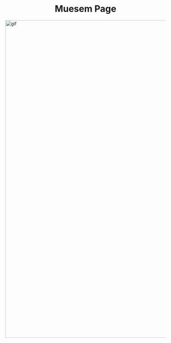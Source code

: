 
<h1 align="center">Muesem Page</h1>

<img align="center" src="https://user-images.githubusercontent.com/76121581/176585815-fbb47c03-4048-4dc7-a12b-e389d07f2d94.JPG" alt="gif" width="1000"/>
